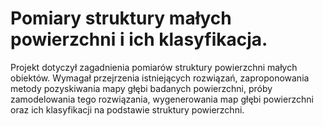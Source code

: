 # Pomiary struktury małych powierzchni i ich klasyfikacja.
Projekt dotyczył zagadnienia pomiarów struktury powierzchni małych 
obiektów. Wymagał przejrzenia istniejących
rozwiązań, zaproponowania metody pozyskiwania mapy głębi 
badanych powierzchni, próby zamodelowania tego rozwiązania, 
wygenerowania map głębi powierzchni oraz ich klasyfikacji na podstawie 
struktury powierzchni.
